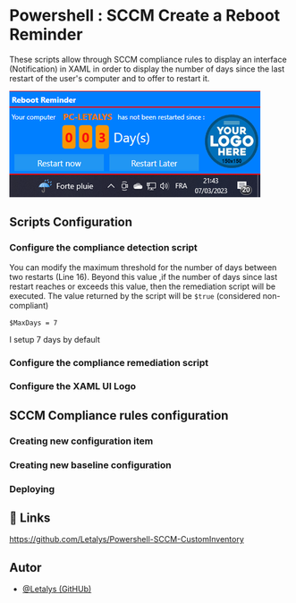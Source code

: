 
# Powershell : SCCM Create a Reboot Reminder

These scripts allow through SCCM compliance rules to display an interface (Notification) in XAML in order to display the number of days since the last restart of the user's computer and to offer to restart it.

![image info](./Screenshots/SampleDisplay.png)

## Scripts Configuration

### Configure the compliance detection script

You can modify the maximum threshold for the number of days between two restarts (Line 16). Beyond this value ,if the number of days since last restart reaches or exceeds this value, then the remediation script will be executed. The value returned by the script will be ``$true`` (considered non-compliant)

```
$MaxDays = 7
```

I setup 7 days by default

### Configure the compliance remediation script

### Configure the XAML UI Logo


## SCCM Compliance rules configuration

### Creating new configuration item

### Creating new baseline configuration

### Deploying



## 🔗 Links
https://github.com/Letalys/Powershell-SCCM-CustomInventory


## Autor
- [@Letalys (GitHUb)](https://www.github.com/Letalys)